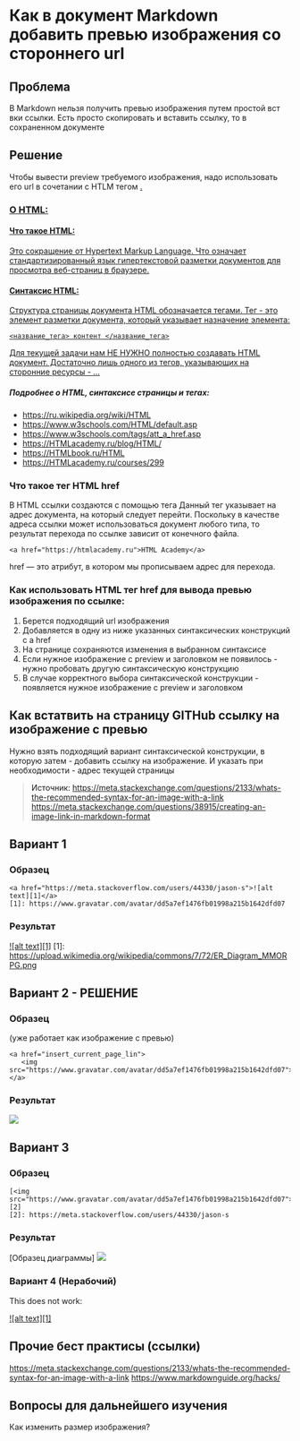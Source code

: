 # Как в документ Markdown добавить превью изображения со стороннего url

## Проблема

В Markdown нельзя получить превью изображения путем простой вст  вки ссылки.
Есть просто скопировать и вставить ссылку, то в сохраненном документе 

## Решение

Чтобы вывести preview требуемого изображения, надо использовать его url в сочетании с HTLM тегом <a href>.

### О HTML:

#### Что такое HTML:

Это сокращение от Hypertext Markup Language.
Что означает стандартизированный язык гипертекстовой разметки документов для просмотра веб-страниц в браузере.

#### Синтаксис HTML:
Структура страницы документа HTML обозначается тегами.
Тег - это элемент разметки документа, который указывает назначение элемента:
```
<название_тега> контент </название_тега>
```
Для текущей задачи нам НЕ НУЖНО полностью создавать HTML документ.
Достаточно лишь одного из тегов, указывающих на сторонние ресурсы - <a href="URL">...</a>

##### Подробнее о HTML, синтаксисе страницы и тегах:

* https://ru.wikipedia.org/wiki/HTML
* https://www.w3schools.com/HTML/default.asp
* https://www.w3schools.com/tags/att_a_href.asp
* https://HTMLacademy.ru/blog/HTML/
* https://HTMLbook.ru/HTML
* https://HTMLacademy.ru/courses/299

### Что такое тег HTML <a> href

В HTML ссылки создаются с помощью тега <a>
Данный тег указывает на адрес документа, на который следует перейти.
Поскольку в качестве адреса ссылки может использоваться документ любого типа, то результат перехода по ссылке зависит от конечного файла. 

```
<a href="https://htmlacademy.ru">HTML Academy</a>
```
href — это атрибут, в котором мы прописываем адрес для перехода.

### Как использовать HTML тег <a> href для вывода превью изображения по ссылке:

<ol>
  <li>Берется подходящий url изображения</li>
  <li>Добавляется в одну из ниже указанных синтаксических конструкций с a href</li>
  <li>На странице сохраняются изменения в выбранном синтаксисе</li>
  <li>Если нужное изображение с preview и заголовком не появилось - нужно пробовать другую синтаксическую конструкцию</li>
  <li>В случае корректного выбора синтаксической конструкции - появляется нужное изображение с preview и заголовком</li>
</ol>


## Как встатвить на страницу GITHub ссылку на изображение с превью

Нужно взять подходящий вариант синтаксической конструкции, в которую затем - добавить ссылку на изображение.
И указать при необходимости - адрес текущей страницы

> Источник:
> https://meta.stackexchange.com/questions/2133/whats-the-recommended-syntax-for-an-image-with-a-link
> https://meta.stackexchange.com/questions/38915/creating-an-image-link-in-markdown-format



## Вариант 1 

### Образец
```
<a href="https://meta.stackoverflow.com/users/44330/jason-s">![alt text][1]</a>
[1]: https://www.gravatar.com/avatar/dd5a7ef1476fb01998a215b1642dfd07
```
### Результат

<a href="https://meta.stackoverflow.com/users/44330/jason-s">![alt text][1]</a>
[1]: https://upload.wikimedia.org/wikipedia/commons/7/72/ER_Diagram_MMORPG.png


## Вариант 2 - РЕШЕНИЕ

### Образец 

(уже работает как изображение с превью)
```
<a href="insert_current_page_lin">
   <img src="https://www.gravatar.com/avatar/dd5a7ef1476fb01998a215b1642dfd07">
</a>
```
### Результат

<a href="insert_current_page_link">
   <img src="https://upload.wikimedia.org/wikipedia/commons/7/72/ER_Diagram_MMORPG.png">
</a>

## Вариант 3

### Образец
```
[<img src="https://www.gravatar.com/avatar/dd5a7ef1476fb01998a215b1642dfd07">][2]
[2]: https://meta.stackoverflow.com/users/44330/jason-s
```

### Результат

[Образец диаграммы]
<img src="https://upload.wikimedia.org/wikipedia/commons/7/72/ER_Diagram_MMORPG.png">


### Вариант 4 (Нерабочий)

This does not work:

<a href='https://meta.stackoverflow.com/users/44330/jason-s'>![alt text][1]</a>


## Прочие бест практисы (ссылки)

https://meta.stackexchange.com/questions/2133/whats-the-recommended-syntax-for-an-image-with-a-link
https://www.markdownguide.org/hacks/ 

## Вопросы для дальнейшего изучения

Как изменить размер изображения?
